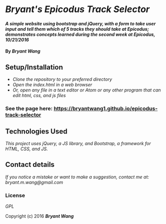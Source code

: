 # _Bryant's Epicodus Track Selector_

#### _A simple website using bootstrap and jQuery, with a form to take user input and tell them which of 5 tracks they should take at Epicodus; demonstrates concepts learned during the second week at Epicodus, 10/21/2016_

#### By _**Bryant Wang**_

## Setup/Installation

* _Clone the repository to your preferred directory_
* _Open the index.html in a web browser_
* _Or, open any file in a text editor or Atom or any other program that can edit html, css, and js files_

### See the page here: https://bryantwang1.github.io/epicodus-track-selector

## Technologies Used

_This project uses jQuery, a JS library, and Bootstrap, a framework for HTML, CSS, and JS._

## Contact details

_If you notice a mistake or want to make a suggestion, contact me at: bryant.m.wang@gmail.com_

### License

*GPL*

Copyright (c) 2016 **_Bryant Wang_**
